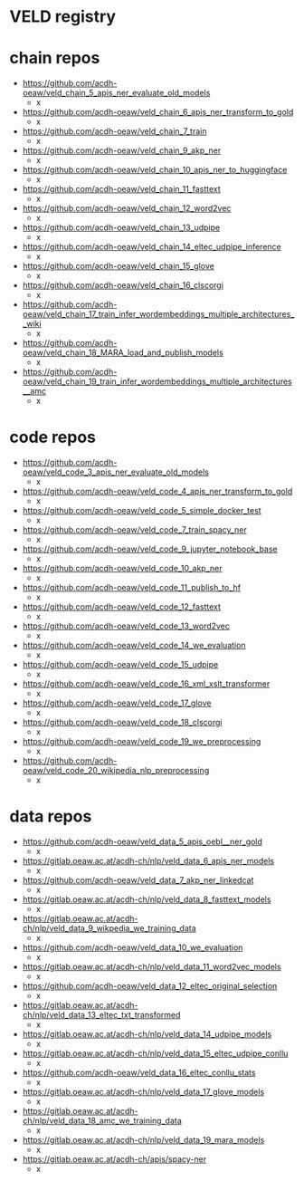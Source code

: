 # VELD registry

# chain repos

- https://github.com/acdh-oeaw/veld_chain_5_apis_ner_evaluate_old_models
  - x
- https://github.com/acdh-oeaw/veld_chain_6_apis_ner_transform_to_gold
  - x
- https://github.com/acdh-oeaw/veld_chain_7_train
  - x
- https://github.com/acdh-oeaw/veld_chain_9_akp_ner
  - x
- https://github.com/acdh-oeaw/veld_chain_10_apis_ner_to_huggingface
  - x
- https://github.com/acdh-oeaw/veld_chain_11_fasttext
  - x
- https://github.com/acdh-oeaw/veld_chain_12_word2vec
  - x
- https://github.com/acdh-oeaw/veld_chain_13_udpipe
  - x
- https://github.com/acdh-oeaw/veld_chain_14_eltec_udpipe_inference
  - x
- https://github.com/acdh-oeaw/veld_chain_15_glove
  - x
- https://github.com/acdh-oeaw/veld_chain_16_clscorgi
  - x
- https://github.com/acdh-oeaw/veld_chain_17_train_infer_wordembeddings_multiple_architectures__wiki
  - x
- https://github.com/acdh-oeaw/veld_chain_18_MARA_load_and_publish_models
  - x
- https://github.com/acdh-oeaw/veld_chain_19_train_infer_wordembeddings_multiple_architectures__amc
  - x

# code repos

- https://github.com/acdh-oeaw/veld_code_3_apis_ner_evaluate_old_models
  - x
- https://github.com/acdh-oeaw/veld_code_4_apis_ner_transform_to_gold
  - x
- https://github.com/acdh-oeaw/veld_code_5_simple_docker_test
  - x
- https://github.com/acdh-oeaw/veld_code_7_train_spacy_ner
  - x
- https://github.com/acdh-oeaw/veld_code_9_jupyter_notebook_base
  - x
- https://github.com/acdh-oeaw/veld_code_10_akp_ner
  - x
- https://github.com/acdh-oeaw/veld_code_11_publish_to_hf
  - x
- https://github.com/acdh-oeaw/veld_code_12_fasttext
  - x
- https://github.com/acdh-oeaw/veld_code_13_word2vec
  - x
- https://github.com/acdh-oeaw/veld_code_14_we_evaluation
  - x
- https://github.com/acdh-oeaw/veld_code_15_udpipe
  - x
- https://github.com/acdh-oeaw/veld_code_16_xml_xslt_transformer
  - x
- https://github.com/acdh-oeaw/veld_code_17_glove
  - x
- https://github.com/acdh-oeaw/veld_code_18_clscorgi
  - x
- https://github.com/acdh-oeaw/veld_code_19_we_preprocessing
  - x
- https://github.com/acdh-oeaw/veld_code_20_wikipedia_nlp_preprocessing
  - x

# data repos

- https://github.com/acdh-oeaw/veld_data_5_apis_oebl__ner_gold
  - x
- https://gitlab.oeaw.ac.at/acdh-ch/nlp/veld_data_6_apis_ner_models
  - x
- https://github.com/acdh-oeaw/veld_data_7_akp_ner_linkedcat
  - x
- https://gitlab.oeaw.ac.at/acdh-ch/nlp/veld_data_8_fasttext_models
  - x
- https://gitlab.oeaw.ac.at/acdh-ch/nlp/veld_data_9_wikpedia_we_training_data
  - x
- https://github.com/acdh-oeaw/veld_data_10_we_evaluation
  - x
- https://gitlab.oeaw.ac.at/acdh-ch/nlp/veld_data_11_word2vec_models
  - x
- https://github.com/acdh-oeaw/veld_data_12_eltec_original_selection
  - x
- https://gitlab.oeaw.ac.at/acdh-ch/nlp/veld_data_13_eltec_txt_transformed
  - x
- https://gitlab.oeaw.ac.at/acdh-ch/nlp/veld_data_14_udpipe_models
  - x
- https://gitlab.oeaw.ac.at/acdh-ch/nlp/veld_data_15_eltec_udpipe_conllu
  - x
- https://github.com/acdh-oeaw/veld_data_16_eltec_conllu_stats
  - x
- https://gitlab.oeaw.ac.at/acdh-ch/nlp/veld_data_17_glove_models
  - x
- https://gitlab.oeaw.ac.at/acdh-ch/nlp/veld_data_18_amc_we_training_data
  - x
- https://gitlab.oeaw.ac.at/acdh-ch/nlp/veld_data_19_mara_models
  - x
- https://gitlab.oeaw.ac.at/acdh-ch/apis/spacy-ner
  - x

